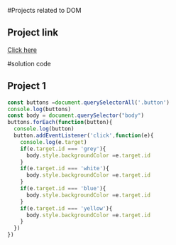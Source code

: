 #Projects related to DOM

## Project link
[Click here](https://stackblitz.com/edit/dom-project-chaiaurcode-f7hnfgcu?file=index.html)

#solution code

## Project 1

```javascript
const buttons =document.querySelectorAll('.button')
console.log(buttons)
const body = document.querySelector("body")
buttons.forEach(function(button){
  console.log(button)
  button.addEventListener('click',function(e){
    console.log(e.target)
    if(e.target.id === 'grey'){
      body.style.backgroundColor =e.target.id
    }
    if(e.target.id === 'white'){
      body.style.backgroundColor =e.target.id
    }
    if(e.target.id === 'blue'){
      body.style.backgroundColor =e.target.id
    }
    if(e.target.id === 'yellow'){
      body.style.backgroundColor =e.target.id
    }
  })
})

```